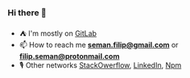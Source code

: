 ### Hi there 👋

- ⛺️ I'm mostly on [GitLab](https://gitlab.com/xseman)
- 📫 How to reach me **seman.filip@gmail.com** or **filip.seman@protonmail.com**
- 🎙️ Other networks [StackOwerflow][link1], [LinkedIn][link2], [Npm][link3]

[link1]: https://stackoverflow.com/users/4396730
[link2]: https://www.linkedin.com/in/filipseman
[link3]: https://www.npmjs.com/~xseman
